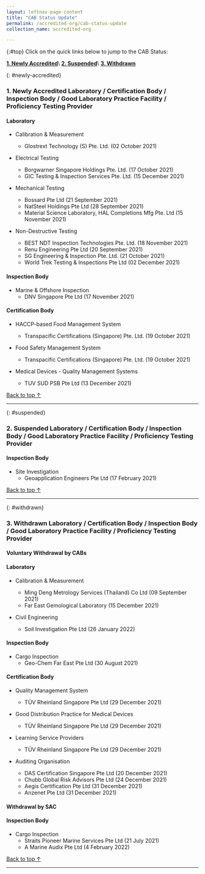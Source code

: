 ```yaml
---
layout: leftnav-page-content
title: "CAB Status Update"
permalink: /accredited-org/cab-status-update
collection_name: accredited-org

---
```


{:#top}
Click on the quick links below to jump to the CAB Status:

**[1. Newly Accredited](#newly-accredited)**\\
**[2. Suspended](#suspended)**\\
**[3. Withdrawn](#withdrawn)**


{: #newly-accredited}
### 1. Newly Accredited Laboratory / Certification Body / Inspection Body / Good Laboratory Practice Facility / Proficiency Testing Provider 
   

#### Laboratory

* Calibration & Measurement 
  * Glostrext Technology (S) Pte. Ltd. (02 October 2021)


* Electrical Testing
  * Borgwarner Singapore Holdings Pte. Ltd. (17 October 2021)
  * GIC Testing & Inspection Services Pte. Ltd. (15 December 2021)


* Mechanical Testing
  * Bossard Pte Ltd (21 September 2021)
  * NatSteel Holdings Pte Ltd (28 September 2021)
  * Material Science Laboratory, HAL Completions Mfg Pte. Ltd (15 November 2021)
  

* Non-Destructive Testing
  * BEST NDT Inspection Technologies Pte. Ltd. (18 November 2021)
  * Renu Engineering Pte Ltd (20 September 2021)
  * SG Engineering & Inspection Pte. Ltd. (21 October 2021)
  * World Trek Testing & Inspections Pte Ltd (02 December 2021)




#### Inspection Body

* Marine & Offshore Inspection
  * DNV Singapore Pte Ltd (17 November 2021)




#### Certification Body

* HACCP-based Food Management System
  * Transpacific Certifications (Singapore) Pte. Ltd. (19 October 2021)


* Food Safety Management System
  * Transpacific Certifications (Singapore) Pte. Ltd. (19 October 2021)


* Medical Devices - Quality Management Systems
  * TUV SUD PSB Pte Ltd (13 December 2021)

     

[Back to top ↑](#top)

---

{: #suspended}
### 2. Suspended Laboratory /  Certification Body / Inspection Body / Good Laboratory Practice Facility / Proficiency Testing Provider


#### Inspection Body

* Site Investigation
  * Geoapplication Engineers Pte Ltd (17 February 2021)
 

[Back to top ↑](#top)

---

{: #withdrawn}
### 3. Withdrawn Laboratory / Certification Body / Inspection Body / Good Laboratory Practice Facility / Proficiency Testing Provider


#### **Voluntary Withdrawal by CABs**

#### Laboratory

* Calibration & Measurement
  * Ming Deng Metrology Services (Thailand) Co Ltd (09 September 2021)
  * Far East Gemological Laboratory (15 December 2021)


* Civil Engineering
  * Soil Investigation Pte Ltd (26 January 2022)
  

#### Inspection Body

* Cargo Inspection
  * Geo-Chem Far East Pte Ltd (30 August 2021)


#### Certification Body

* Quality Management System
  * TÜV Rheinland Singapore Pte Ltd  (29 December 2021)


* Good Distribution Practice for Medical Devices
  * TÜV Rheinland Singapore Pte Ltd  (29 December 2021)


* Learning Service Providers
  * TÜV Rheinland Singapore Pte Ltd  (29 December 2021)


* Auditing Organisation
  * DAS Certification Singapore Pte Ltd (20 December 2021)
  * Chubb Global Risk Advisors Pte Ltd (24 December 2021)
  * Aegis Certification Pte Ltd (31 December 2021)
  * Anzenet Pte Ltd (31 December 2021)

 

#### **Withdrawal by SAC**

#### Inspection Body

* Cargo Inspection
  * Straits Pioneer Marine Services Pte Ltd (21 July 2021)
  * A Marine Audix Pte Ltd (4 February 2022)

  

[Back to top ↑](#top)

---

